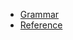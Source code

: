 <!-- This file is generated automatically by infrastructure scripts. Please don't edit by hand. -->

- [Grammar](./grammar/)
- [Reference](./reference/)
